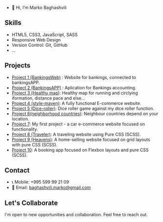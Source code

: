 
- 👋 Hi, I’m Marko Baghashvili

## Skills

- HTML5, CSS3, JavaScript, SASS
- Responsive Web Design
- Version Control: Git, GitHub
- ...

## Projects
- [Project 1 (BankingsWeb)](https://bankingsweb.netlify.app/) : Website for bankings, connected to bankingsAPP.
- [Project 2 (BankingsAPP)](https://bankingsapp.netlify.app/) : Aplication for Bankings accounting.
- [Project 3 (Healthy map)](https://healthymap.netlify.app/): Healthy map for running and circlying iformation, distance pace and else... 
- [Project 4 (style-maven)](https://style-maven.netlify.app/): A fully functional E-commerce website.
- [Project 5 (Dice-roller)](https://beatmyroller.netlify.app/): Dice roller game against my dice roller function.
- [Project 6(neighborhood countries)](https://neighborhoodies.netlify.app/): Neighbour countries depend on your location.
- [Project 7](https://dream-car-depot.netlify.app/): My first project - a car e-commerce website focused on functionality.
- [Project 8 (Traveler)](https://marko010101.github.io/Travel/Traveler/): A traveling website using Pure CSS (SCSS).
- [Project 9 (Heavens)](https://heavens.netlify.app/): A home-selling website focused on grid layouts with pure CSS (SCSS).
- [Project 10](https://marko010101.github.io/booking-app/starter/): A booking app focused on Flexbox layouts and pure CSS (SCSS).

## Contact

- 📞 Mobile: +995 599 99 21 09
- 📧 Email: baghashvili.marko@gmail.com

## Let's Collaborate

I'm open to new opportunities and collaboration. Feel free to reach out.


